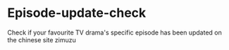 # Episode-update-check
Check if your favourite TV drama's specific episode has been updated on the chinese site zimuzu
